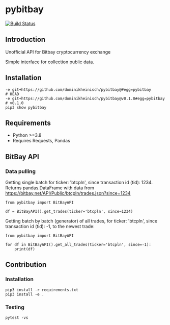 # pybitbay

[![Build Status](https://github.com/dominikheinisch/pybitbay/workflows/Python%20package/badge.svg)](https://github.com/dominikheinisch/pybitbay/actions?query=workflow%3A"Python+package")

## Introduction

Unofficial API for Bitbay cryptocurrency exchange

Simple interface for collection public data.

## Installation
    
    -e git+https://github.com/dominikheinisch/pybitbay@#egg=pybitbay                         # HEAD
    -e git+https://github.com/dominikheinisch/pybitbay@v0.1.0#egg=pybitbay                   # v0.1.0
    pip3 show pybitbay

## Requirements

* Python >=3.8
* Requires Requests, Pandas

## BitBay API

### Data pulling

Getting single batch for ticker: 'btcpln', since transaction id (tid): 1234.
Returns pandas.DataFrame with data from https://bitbay.net/API/Public/btcpln/trades.json?since=1234

    from pybitbay import BitBayAPI

    df = BitBayAPI().get_trades(ticker='btcpln', since=1234)

Getting batch by batch (generator) of all trades, for ticker: 'btcpln', since transaction id (tid): -1, to the newest trade:

    from pybitbay import BitBayAPI

    for df in BitBayAPI().get_all_trades(ticker='btcpln', since=-1):
        print(df)

## Contribution

### Installation

    pip3 install -r requirements.txt
    pip3 install -e .

### Testing

    pytest -vs
